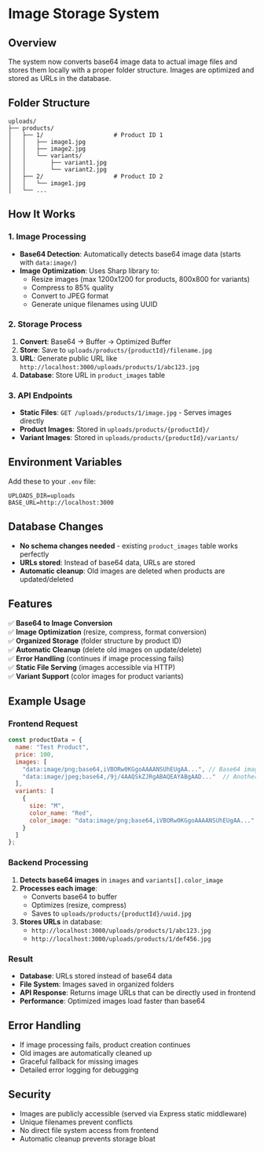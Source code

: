 # Image Storage System

## Overview
The system now converts base64 image data to actual image files and stores them locally with a proper folder structure. Images are optimized and stored as URLs in the database.

## Folder Structure
```
uploads/
├── products/
│   ├── 1/                    # Product ID 1
│   │   ├── image1.jpg
│   │   ├── image2.jpg
│   │   └── variants/
│   │       ├── variant1.jpg
│   │       └── variant2.jpg
│   ├── 2/                    # Product ID 2
│   │   └── image1.jpg
│   └── ...
```

## How It Works

### 1. Image Processing
- **Base64 Detection**: Automatically detects base64 image data (starts with `data:image/`)
- **Image Optimization**: Uses Sharp library to:
  - Resize images (max 1200x1200 for products, 800x800 for variants)
  - Compress to 85% quality
  - Convert to JPEG format
  - Generate unique filenames using UUID

### 2. Storage Process
1. **Convert**: Base64 → Buffer → Optimized Buffer
2. **Store**: Save to `uploads/products/{productId}/filename.jpg`
3. **URL**: Generate public URL like `http://localhost:3000/uploads/products/1/abc123.jpg`
4. **Database**: Store URL in `product_images` table

### 3. API Endpoints
- **Static Files**: `GET /uploads/products/1/image.jpg` - Serves images directly
- **Product Images**: Stored in `uploads/products/{productId}/`
- **Variant Images**: Stored in `uploads/products/{productId}/variants/`

## Environment Variables
Add these to your `.env` file:
```env
UPLOADS_DIR=uploads
BASE_URL=http://localhost:3000
```

## Database Changes
- **No schema changes needed** - existing `product_images` table works perfectly
- **URLs stored**: Instead of base64 data, URLs are stored
- **Automatic cleanup**: Old images are deleted when products are updated/deleted

## Features
✅ **Base64 to Image Conversion**  
✅ **Image Optimization** (resize, compress, format conversion)  
✅ **Organized Storage** (folder structure by product ID)  
✅ **Automatic Cleanup** (delete old images on update/delete)  
✅ **Error Handling** (continues if image processing fails)  
✅ **Static File Serving** (images accessible via HTTP)  
✅ **Variant Support** (color images for product variants)  

## Example Usage

### Frontend Request
```javascript
const productData = {
  name: "Test Product",
  price: 100,
  images: [
    "data:image/png;base64,iVBORw0KGgoAAAANSUhEUgAA...", // Base64 image
    "data:image/jpeg;base64,/9j/4AAQSkZJRgABAQEAYABgAAD..."  // Another base64 image
  ],
  variants: [
    {
      size: "M",
      color_name: "Red",
      color_image: "data:image/png;base64,iVBORw0KGgoAAAANSUhEUgAA..." // Base64 variant image
    }
  ]
};
```

### Backend Processing
1. **Detects base64 images** in `images` and `variants[].color_image`
2. **Processes each image**:
   - Converts base64 to buffer
   - Optimizes (resize, compress)
   - Saves to `uploads/products/{productId}/uuid.jpg`
3. **Stores URLs** in database:
   - `http://localhost:3000/uploads/products/1/abc123.jpg`
   - `http://localhost:3000/uploads/products/1/def456.jpg`

### Result
- **Database**: URLs stored instead of base64 data
- **File System**: Images saved in organized folders
- **API Response**: Returns image URLs that can be directly used in frontend
- **Performance**: Optimized images load faster than base64

## Error Handling
- If image processing fails, product creation continues
- Old images are automatically cleaned up
- Graceful fallback for missing images
- Detailed error logging for debugging

## Security
- Images are publicly accessible (served via Express static middleware)
- Unique filenames prevent conflicts
- No direct file system access from frontend
- Automatic cleanup prevents storage bloat
